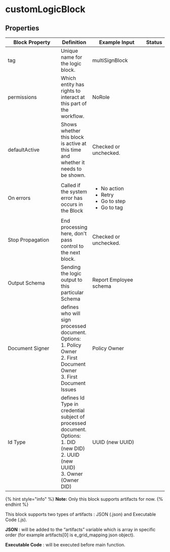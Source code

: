 # customLogicBlock

## Properties

<table><thead><tr><th width="208">Block Property</th><th>Definition</th><th width="200">Example Input</th><th>Status</th></tr></thead><tbody><tr><td>tag</td><td>Unique name for the logic block.</td><td>multiSignBlock</td><td></td></tr><tr><td>permissions</td><td>Which entity has rights to interact at this part of the workflow.</td><td>NoRole</td><td></td></tr><tr><td>defaultActive</td><td>Shows whether this block is active at this time and whether it needs to be shown.</td><td>Checked or unchecked.</td><td></td></tr><tr><td>On errors</td><td>Called if the system error has occurs in the Block</td><td><p></p><ul><li>No action</li><li>Retry</li><li>Go to step</li><li>Go to tag</li></ul></td><td></td></tr><tr><td>Stop Propagation</td><td>End processing here, don't pass control to the next block.</td><td>Checked or unchecked.</td><td></td></tr><tr><td>Output Schema</td><td>Sending the logic output to this particular Schema</td><td>Report Employee schema</td><td></td></tr><tr><td>Document Signer</td><td>defines who will sign processed document.<br>Options:<br>1. Policy Owner<br>2. First Document Owner<br>3. First Document Issues</td><td>Policy Owner</td><td></td></tr><tr><td>Id Type</td><td>defines Id Type in credential subject of processed document.<br>Options:<br>1. DID (new DID)<br>2. UUID (new UUID)<br>3. Owner (Owner DID)</td><td>UUID (new UUID)</td><td></td></tr></tbody></table>

{% hint style="info" %}
**Note:** Only this block supports artifacts for now.
{% endhint %}

This block supports two types of artifacts : JSON (.json) and Executable Code (.js).

**JSON** :  will be added to the “artifacts” variable which is array in specific order (for example artifacts\[0] is e\_grid\_mapping json object).

**Executable Code** :  will be executed before main function.
